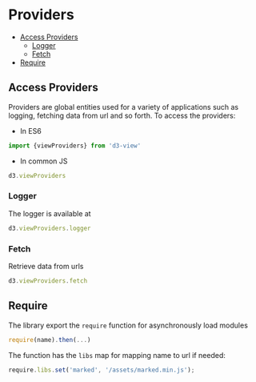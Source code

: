 # Providers

<!-- START doctoc generated TOC please keep comment here to allow auto update -->
<!-- DON'T EDIT THIS SECTION, INSTEAD RE-RUN doctoc TO UPDATE -->


- [Access Providers](#access-providers)
  - [Logger](#logger)
  - [Fetch](#fetch)
- [Require](#require)

<!-- END doctoc generated TOC please keep comment here to allow auto update -->


## Access Providers

Providers are global entities used for a variety of applications such as logging, fetching data from url and so forth. To access the providers:

* In ES6
```javascript
import {viewProviders} from 'd3-view'
```
* In common JS
```javascript
d3.viewProviders
```

### Logger

The logger is available at
```javascript
d3.viewProviders.logger
```

### Fetch

Retrieve data from urls
```javascript
d3.viewProviders.fetch
```

## Require

The library export the ``require`` function for asynchronously load modules
```javascript
require(name).then(...)
```
The function has the ``libs`` map for mapping name to url if needed:
```javascript
require.libs.set('marked', '/assets/marked.min.js');
```
